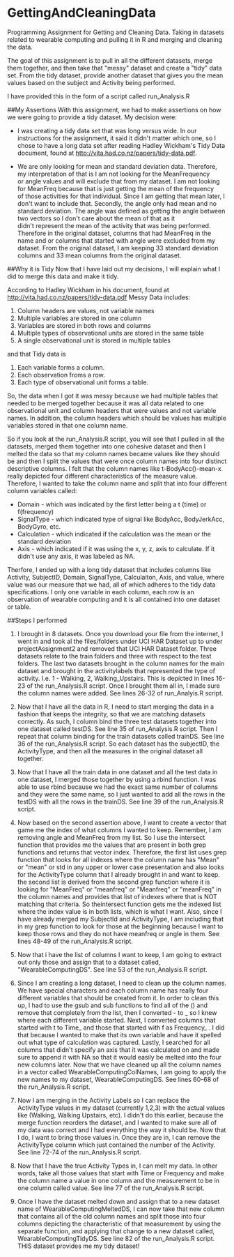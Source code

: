 GettingAndCleaningData
======================

Programming Assignment for Getting and Cleaning Data.  Taking in datasets related to wearable computing and pulling it in R and merging and cleaning the data.

The goal of this assignment is to pull in all the different datasets, merge them together, and then take that "messy" dataset and create a "tidy" data set.  From the tidy dataset, provide another dataset that gives you the mean values based on the subject and Activity being performed. 

I have provided this in the form of a script called run_Analysis.R


##My Assertions 
With this assignment, we had to make assertions on how we were going to provide a tidy dataset. My decision were:

*    I was creating a tidy data set that was long versus wide.  In our instructions for the assignment, it said it didn't matter which one, so I      
     chose to have a long data set after reading Hadley Wickham's Tidy Data document, found at http://vita.had.co.nz/papers/tidy-data.pdf.
     
*    We are only looking for mean and standard deviation data.  Therefore, my interpretation of that is I am not looking for the MeanFrequency   
     or angle values and will exclude that from my dataset. I am not looking for MeanFreq because that is just getting the mean of the frequency   
     of those activities for that individual. Since I am getting that mean later, I don't want to include that.  Secondly, the angle only had 
     mean and no standard deviation. The angle was defined as getting the angle between two vectors so I don't care about the mean of that as it       
     didn't represent the mean of the activity that was being performed.  Therefore in the original dataset, columns that had MeanFreq in the 
     name and or columns that started with angle were excluded from my dataset.  From the original dataset, I am keeping 33 standard deviation 
     columns and 33 mean columns from the original dataset.


##Why it is Tidy
Now that I have laid out my decisions, I will explain what I did to merge this data and make it tidy.

According to Hadley Wickham in his document, found at http://vita.had.co.nz/papers/tidy-data.pdf 
Messy Data includes:
1.  Column headers are values, not variable names
2.  Multiple variables are stored in one column
3.  Variables are stored in both rows and columns
4.  Multiple types of observational units are stored in the same table
5.  A single observational unit is stored in multiple tables

and that Tidy data is
1.  Each variable forms a column.
2.  Each observation froms a row.
3.  Each type of observational unit forms a table.

So, the data when I got it was messy because we had multiple tables that needed to be merged together because it was all data related to one observational unit and column headers that were values and not variable names.  In addition, the column headers which should be values has multiple variables stored in that one column name.  

So if you look at the run_Analysis.R script, you will see that I pulled in all the datasets, merged them together into one cohesive dataset and then I melted the data so that my column names became values like they should be and then I split the values that were once column names into four distinct descriptive columns.  I felt that the column names like t-BodyAcc()-mean-x really depicted four different characteristics of the measure value.  Therefore, I wanted to take the column name and split that into four different column variables called: 

  * Domain - which was indicated by the first letter being a t (time) or f(frequency) 
  * SignalType - which indicated type of signal like BodyAcc, BodyJerkAcc, BodyGyro, etc.
  * Calculation - which indicated if the calculation was the mean or the standard deviation
  * Axis - which indicated if it was using the x, y, z, axis to calculate.  If it didn't use any axis, it was labeled as NA.

Therfore, I ended up with a long tidy dataset that includes columns like Activity, SubjectID, Domain, SignalType, Calculaiton, Axis, and value, where value was our measure that we had, all of which adheres to the tidy data specifications. I only one variable in each column, each row is an observation of wearable computing and it is all contained into one dataset or table.  

##Steps I performed

1.  I brought in 8 datasets.   Once you download your file from the internet, I went in and took al the files/folders under UCI HAR Dataset up to under projectAssignment2 and removed that UCI HAR Dataset folder.  Three datasets relate to the train folders and three with respect to the test folders. The last two datasets brought in the column names for the main dataset and brought in the activitylabels that represented the type of activity.  I.e. 1 - Walking, 2, Walking_Upstairs.   This is depicted in lines 16-23 of the run_Analysis.R script.  Once I brought them all in, I made sure the column names were added. See lines 26-32 of run_Analyis.R script.

2.  Now that I have all the data in R, I need to start merging the data in a fashion that keeps the integrity, so that we are matching datasets correctly.  As such, I column bind the three test datasets together into one dataset called testDS.  See line 35 of run_Analysis.R script. Then I repeat that column binding for the train datasets called trainDS.  See line 36 of the run_Analysis.R script. So each dataset has the subjectID, the ActivityType, and then all the measures in the original dataset all together.

3.  Now that I have all the train data in one dataset and all the test data in one dataset, I merged those together by using a rbind function.  I was able to use rbind because we had the exact same number of columns and they were the same name, so I just wanted to add all the rows in the testDS with all the rows in the trainDS.  See line 39 of the run_Analysis.R script.

4.  Now based on the second assertion above, I want to create a vector that game me the index of what columns I wanted to keep.  Remember, I am removing angle and MeanFreq from my list.  So I use the intersect function that provides me the values that are present in both grep functions and returns that vector index.  Therefore, the first list uses grep function that looks for all indexes where the column name has "Mean" or "mean" or std in any upper or lower case presentation and also looks for the ActivityType column that I already brought in and want to keep.
the second list is derived from the second grep function where it is looking for "MeanFreq" or "meanfreq" or "Meanfreq" or "meanFreq" in the column names and provides that list of indexes where that is NOT matching that criteria. So theintersect function gets me the indexed list where the index value is in both lists, which is what I want.  Also, since I have already merged my SubjectId and ActivityType, I am including that in my grep function to look for those at the beginning because I want to keep those rows and they do not have meanfreq or angle in them.  See lines 48-49 of the run_Analysis.R script.

5.  Now that i have the list of columns I want to keep, I am going to extract out only those and assign that to a dataset called, "WearableComputingDS".  See line 53 of the run_Analysis.R script.
     
6.  Since I am creating a long dataset, I need to clean up the column names.  We have special characters and each column name has really four different variables that should be created from it.  In order to clean this up, I had to use the gsub and sub functions to find all of the () and remove that completely from the list, then I converted - to _ so I knew where each different variable started.  Next, I converted columns that started with t to Time_ and those that started with f as Frequency_ .  I did that because I wanted to make that its own variable and have it spelled out what type of calculation was captured.  Lastly, I searched for all columns that didn't specify an axis that it was calculated on and made sure to append it with NA so that it would easily be melted into the four new columns later.  Now that we have cleaned up all the column names in a vector called WearableComputingColNames, I am going to apply the new names to my dataset, WearableComputingDS.  See lines 60-68 of the run_Analysis.R script.

7.  Now I am merging in the Activity Labels so I can replace the ActivityType values in my dataset (currently 1,2,3) with the actual values like (Walking, Walking Upstairs, etc).  I didn't do this earlier, because the merge function reorders the dataset, and I wanted to make sure all of my data was correct and I had everything the way it should be.  Now that I do, I want to bring those values in.   Once they are in, I can remove the ActivityType column which just contained the number of the Activity.  See line 72-74 of the run_Analysis.R script.

8.  Now that I have the true Activity Types in, I can melt my data.  In other words, take all those values that start with Time or Frequency and make the column name a value in one column and the measurement to be in one column called value.  See line 77 of the run_Analysis.R script.  

9.  Once I have the dataset melted down and assign that to a new dataset name of WearableComputingMeltedDS, I can now take that new column that contains all of the old column names and split those into four columns depicting the characteristic of that measurement by using the separate function, and applying that change to a new dataset called, WearableComputingTidyDS.  See line 82 of the run_Analysis.R script.  THIS dataset provides me my tidy dataset!
